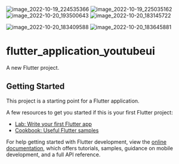 
 ![image_2022-10-19_224535366](https://user-images.githubusercontent.com/111181152/196759793-ff2c200e-5281-44fa-b3ce-d56a85f4e3c4.png)
![image_2022-10-19_225035162](https://user-images.githubusercontent.com/111181152/196760789-81b9f46f-8cf9-4347-89c8-bee02460914e.png)
![image_2022-10-20_193500643](https://user-images.githubusercontent.com/111181152/196970887-e32d1397-d376-4a64-9dbb-bf7b2d4ffc4c.png)
 ![image_2022-10-20_183145722](https://user-images.githubusercontent.com/111181152/196955878-3f3a76ce-31a3-4ca0-a645-511fdf6603a7.png)

![image_2022-10-20_183409588](https://user-images.githubusercontent.com/111181152/196956375-e119f69a-4323-404c-bd38-432cf8910a67.png)
![image_2022-10-20_183645881](https://user-images.githubusercontent.com/111181152/196956944-cee4f93f-fd7f-49d7-9527-9eb1f297c2d9.png)


# flutter_application_youtubeui

A new Flutter project.

## Getting Started

This project is a starting point for a Flutter application.

A few resources to get you started if this is your first Flutter project:

- [Lab: Write your first Flutter app](https://docs.flutter.dev/get-started/codelab)
- [Cookbook: Useful Flutter samples](https://docs.flutter.dev/cookbook)

For help getting started with Flutter development, view the
[online documentation](https://docs.flutter.dev/), which offers tutorials,
samples, guidance on mobile development, and a full API reference.
